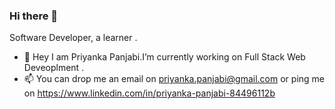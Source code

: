 ### Hi there 👋
Software Developer, a learner .
- 🔭 Hey I am Priyanka Panjabi.I’m currently working on Full Stack Web Deveoplment .
- 📫 You can drop me an email on priyanka.panjabi@gmail.com or ping me on https://www.linkedin.com/in/priyanka-panjabi-84496112b
<!--
**Priyanka-Panjabi/Priyanka-Panjabi** is a ✨ _special_ ✨ repository because its `README.md` (this file) appears on your GitHub profile.

Here are some ideas to get you started:

- 🔭 Hey I am Priyanka Panjabi.I’m currently working on Full Stack Web Deveoplment as a MERN Stack Developer.
- 🌱 I’m currently learning ...
- 👯 I’m looking to collaborate on ...
- 🤔 I’m looking for help with ...
- 💬 Ask me about ...
- 📫 You can drop me an email on priyanka.panjabi@gmail.com or ping me on https://www.linkedin.com/in/priyanka-panjabi-84496112b...
- 😄 Pronouns: ...
- ⚡ Fun fact: ...
-->
